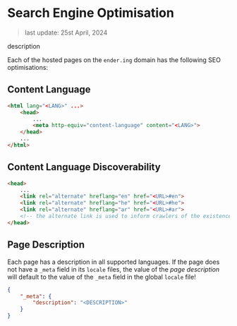 # Search Engine Optimisation

> last update: 25st April, 2024

description

Each of the hosted pages on the `ender.ing` domain has the following SEO optimisations:

## Content Language

```html
<html lang="<LANG>" ...>
    <head>
        ...
        <meta http-equiv="content-language" content="<LANG>">
    </head>
    ...
</html>
```

## Content Language Discoverability

```html
<head>
    ...
    <link rel="alternate" hreflang="en" href="<URL>#en">
    <link rel="alternate" hreflang="he" href="<URL>#he">
    <link rel="alternate" hreflang="ar" href="<URL>#ar">
    <!-- the alternate link is used to inform crawlers of the existence of a duplicate of the current page in other languages -->
</head>
```

## Page Description

Each page has a description in all supported languages. If the page does not have a `_meta` field in its `locale` files, the value of the *page description* will default to the value of the `_meta` field in the global `locale` file!

```json
{
    "_meta": {
        "description": "<DESCRIPTION>"
    }
}
```
